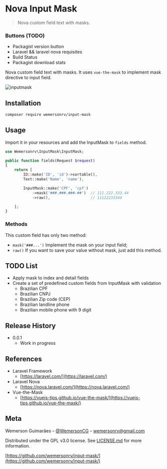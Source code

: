 # Nova Input Mask
> Nova custom field text with masks.

### Buttons (TODO)
* Packagist version button
* Laravel && laravel nova requisites
* Build Status
* Packagist download stats

Nova custom field text with masks. It uses `vue-the-mask` to implement mask directive to input field.

![inputmask](https://user-images.githubusercontent.com/2028673/57864036-926d0800-77d1-11e9-9f04-79bce52509a7.png)

## Installation

```sh
composer require wemersonrv/input-mask
```

## Usage

Import it in your resources and add the InputMask to `fields` method.

```php
use Wemersonrv\InputMask\InputMask;

public function fields(Request $request)
{
    return [
        ID::make('ID', 'id')->sortable(),
        Text::make('Name', 'name'),

        InputMask::make('CPF', 'cpf')
            ->mask('###.###.###-##')  // 111.222.333.44
            ->raw(),                  // 11122233344

    ];
}
```

### Methods

This custom field has only two method:

* `mask('###...')` Implement the mask on your input field;
* `raw()` If you want to save your value without mask, just add this method.

## TODO List

* Apply mask to index and detail fields
* Create a set of predefined custom fields from InputMask with validation
  * Brazilian CPF
  * Brazilian CNPJ
  * Brazilian Zip code (CEP)
  * Brazilian landline phone
  * Brazilian mobile phone with 9 digit

## Release History

* 0.0.1
    * Work in progress

## References

* Laravel Framework
  * [https://laravel.com/](https://laravel.com/)
* Laravel Nova
  * [https://nova.laravel.com/](https://nova.laravel.com/)
* Vue-the-Mask
  * [https://vuejs-tips.github.io/vue-the-mask/](https://vuejs-tips.github.io/vue-the-mask/)

## Meta

Wemerson Guimarães – [@WemersonCG](https://twitter.com/WemersonCG) – wemersonrv@gmail.com

Distributed under the GPL v3.0 license. See [LICENSE.md](https://github.com/wemersonrv/input-mask/LICENSE.md) for more information.

[https://github.com/wemersonrv/input-mask/](https://github.com/wemersonrv/input-mask/)
